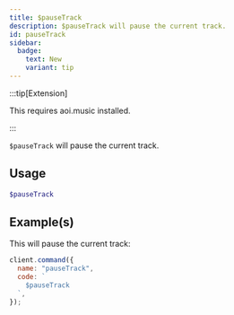 ```yaml
---
title: $pauseTrack
description: $pauseTrack will pause the current track.
id: pauseTrack
sidebar: 
  badge:
    text: New
    variant: tip
---
```


:::tip[Extension]

This requires aoi.music installed.

:::

`$pauseTrack` will pause the current track.

## Usage

```php
$pauseTrack
```

## Example(s)

This will pause the current track:

```javascript
client.command({
  name: "pauseTrack",
  code: `
    $pauseTrack
  `,
});
```
